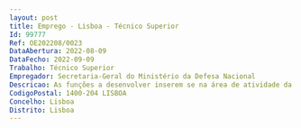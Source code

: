 ```yaml
--- 
layout: post
title: Emprego - Lisboa - Técnico Superior
Id: 99777
Ref: OE202208/0023
DataAbertura: 2022-08-09
DataFecho: 2022-09-09
Trabalho: Técnico Superior
Empregador: Secretaria-Geral do Ministério da Defesa Nacional
Descricao: As funções a desenvolver inserem se na área de atividade da Direção de Serviços de Gestão e Inovação (DSGI), designadamente no desempenho das seguintes tarefas  a. Elaboração, planeamento e gestão de projetos de inovação e modernização administrativa b. Identificação de oportunidades de financiamento de projetos c. Apoio na preparação das candidaturas de projetos a fundos comunitários d. Criação e manutenção do dossier (físico e digital) de cada projeto e. Assegurar a gestão e acompanhamento da execução física e financeira dos projetos da organização f. Elaboração de relatórios financeiros e submissão de Pedidos de pagamento às entidades financiadoras g. Acompanhar as auditorias realizadas à execução física dos projetos financiados h. Desenvolvimento de atividades, projetos ou programas específicos de intervenção organizacional no âmbito dos serviços partilhados i.  Promover ações de disseminação e valorização de boas práticas de gestão.
CodigoPostal: 1400-204 LISBOA
Concelho: Lisboa
Distrito: Lisboa
--- 
```

